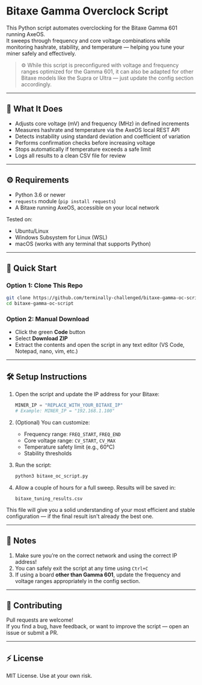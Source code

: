 # Bitaxe Gamma Overclock Script

This Python script automates overclocking for the Bitaxe Gamma 601 running AxeOS.  
It sweeps through frequency and core voltage combinations while monitoring hashrate, 
stability, and temperature — helping you tune your miner safely and effectively.

> ⚙️ While this script is preconfigured with voltage and frequency ranges optimized for the Gamma 601,
> it can also be adapted for other Bitaxe models like the Supra or Ultra — just update the config section accordingly.

---

## 🔧 What It Does

- Adjusts core voltage (mV) and frequency (MHz) in defined increments
- Measures hashrate and temperature via the AxeOS local REST API
- Detects instability using standard deviation and coefficient of variation
- Performs confirmation checks before increasing voltage
- Stops automatically if temperature exceeds a safe limit
- Logs all results to a clean CSV file for review

---

## ⚙️ Requirements

- Python 3.6 or newer
- `requests` module (`pip install requests`)
- A Bitaxe running AxeOS, accessible on your local network

Tested on:
- Ubuntu/Linux
- Windows Subsystem for Linux (WSL)
- macOS (works with any terminal that supports Python)

---

## 🚀 Quick Start

### Option 1: Clone This Repo
```bash
git clone https://github.com/terminally-challenged/bitaxe-gamma-oc-script.git
cd bitaxe-gamma-oc-script
```

### Option 2: Manual Download
- Click the green **Code** button
- Select **Download ZIP**
- Extract the contents and open the script in any text editor (VS Code, Notepad, nano, vim, etc.)

---

## 🛠 Setup Instructions

1. Open the script and update the IP address for your Bitaxe:
   ```python
   MINER_IP = "REPLACE_WITH_YOUR_BITAXE_IP"
   # Example: MINER_IP = "192.168.1.100"
   ```

2. (Optional) You can customize:
   - Frequency range: `FREQ_START`, `FREQ_END`
   - Core voltage range: `CV_START`, `CV_MAX`
   - Temperature safety limit (e.g., 60°C)
   - Stability thresholds

3. Run the script:
   ```bash
   python3 bitaxe_oc_script.py
   ```

4. Allow a couple of hours for a full sweep. Results will be saved in:
   ```
   bitaxe_tuning_results.csv
   ```

This file will give you a solid understanding of your most efficient and stable configuration — if the final result isn't already the best one.

---

## 📝 Notes

1. Make sure you’re on the correct network and using the correct IP address!
2. You can safely exit the script at any time using `Ctrl+C`
3. If using a board **other than Gamma 601**, update the frequency and voltage ranges appropriately in the config section.

---

## 🤝 Contributing

Pull requests are welcome!  
If you find a bug, have feedback, or want to improve the script — open an issue or submit a PR.

---

## ⚡ License

MIT License. Use at your own risk.
